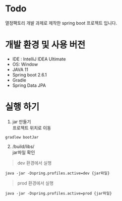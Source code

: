 # Todo

열정팩토리 개발 과제로 제작한 spring boot 프로젝트 입니다.

# 개발 환경 및 사용 버전

- IDE : IntelliJ IDEA Ultimate
- OS: Window
- JAVA 11
- Spring boot 2.6.1
- Gradle
- Spring Data JPA

# 실행 하기
1. jar 만들기  
프로젝트 위치로 이동
```
gradlew bootJar
```
2. /build/libs/  
jar파일 확인  

> dev 환경에서 실행
```
java -jar -Dspring.profiles.active=dev {jar파일}
```

> prod 환경에서 실행
```
java -jar -Dspring.profiles.active=prod {jar파일}
```
